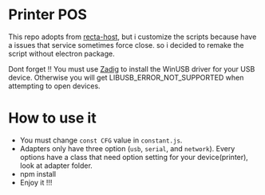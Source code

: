# Printer POS
This repo adopts from [recta-host](https://github.com/adenvt/recta-host), but i customize the scripts because have a issues that service sometimes force close. so i decided to remake the script without electron package.

Dont forget !! You must use [Zadig](http://zadig.akeo.ie/) to install the WinUSB driver for your USB device.
Otherwise you will get LIBUSB_ERROR_NOT_SUPPORTED when attempting to open devices.

# How to use it
* You must change `const CFG` value in  `constant.js`.
* Adapters only have three option (`usb`, `serial`, and `network`). Every options have a class that need option setting for your device(printer), look at adapter folder.
* npm install
* Enjoy it !!!

